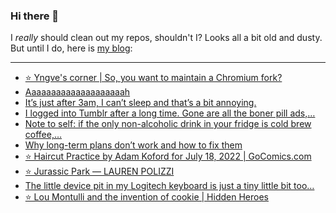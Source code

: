 ### Hi there 👋

I _really_ should clean out my repos, shouldn't I? Looks all a bit old and dusty. But until I do, here is [my blog](https://lostfocus.de/):

--- 

<!-- POST-LIST:START -->
- [⭐️ Yngve&#39;s corner | So, you want to maintain a Chromium fork?](https://lostfocus.de/2022/07/26/230714/)
- [Aaaaaaaaaaaaaaaaaaaah](https://lostfocus.de/2022/07/26/230711/)
- [It’s just after 3am, I can’t sleep and that’s a bit annoying.](https://lostfocus.de/2022/07/19/230707/)
- [I logged into Tumblr after a long time. Gone are all the boner pill ads,…](https://lostfocus.de/2022/07/18/230705/)
- [Note to self: if the only non-alcoholic drink in your fridge is cold brew coffee,…](https://lostfocus.de/2022/07/18/230702/)
- [Why long-term plans don’t work and how to fix them](https://lostfocus.de/2022/07/18/why-long-term-plans-dont-work-and-how-to-fix-them/)
- [⭐️ Haircut Practice by Adam Koford for July 18, 2022 | GoComics.com](https://lostfocus.de/2022/07/18/230699/)
- [⭐️ Jurassic Park — LAUREN POLIZZI](https://lostfocus.de/2022/07/17/230698/)
- [The little device pit in my Logitech keyboard is just a tiny little bit too…](https://lostfocus.de/2022/07/15/230695/)
- [⭐️ Lou Montulli and the invention of cookie | Hidden Heroes](https://lostfocus.de/2022/07/15/230693/)
<!-- POST-LIST:END -->

<!--
**lostfocus/lostfocus** is a ✨ _special_ ✨ repository because its `README.md` (this file) appears on your GitHub profile.

Here are some ideas to get you started:

- 🔭 I’m currently working on ...
- 🌱 I’m currently learning ...
- 👯 I’m looking to collaborate on ...
- 🤔 I’m looking for help with ...
- 💬 Ask me about ...
- 📫 How to reach me: ...
- 😄 Pronouns: ...
- ⚡ Fun fact: ...
-->
